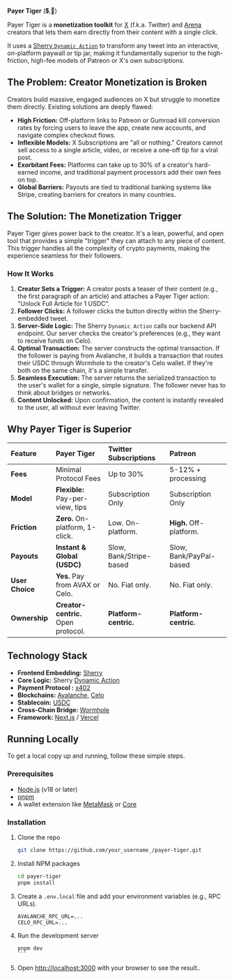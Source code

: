 **Payer Tiger** (💲,🐅)

Payer Tiger is a **monetization toolkit** for [X](https://x.com) (f.k.a.
Twitter) and [Arena](https://arena.social) creators that lets them earn directly
from their content with a single click.

It uses a
[Sherry `Dynamic Action`](https://docs.sherry.social/docs/api-reference/action-types/dynamic-actions)
to transform any tweet into an interactive, on-platform paywall or tip jar,
making it fundamentally superior to the high-friction, high-fee models of
Patreon or X's own subscriptions.

## The Problem: Creator Monetization is Broken

Creators build massive, engaged audiences on X but struggle to monetize them
directly. Existing solutions are deeply flawed:

- **High Friction:** Off-platform links to Patreon or Gumroad kill conversion
  rates by forcing users to leave the app, create new accounts, and navigate
  complex checkout flows.
- **Inflexible Models:** X Subscriptions are "all or nothing." Creators cannot
  sell access to a single article, video, or receive a one-off tip for a viral
  post.
- **Exorbitant Fees:** Platforms can take up to 30% of a creator's hard-earned
  income, and traditional payment processors add their own fees on top.
- **Global Barriers:** Payouts are tied to traditional banking systems like
  Stripe, creating barriers for creators in many countries.

## The Solution: The Monetization Trigger

Payer Tiger gives power back to the creator. It's a lean, powerful, and open
tool that provides a simple "trigger" they can attach to any piece of content.
This trigger handles all the complexity of crypto payments, making the
experience seamless for their followers.

### How It Works

1. **Creator Sets a Trigger:** A creator posts a teaser of their content (e.g.,
   the first paragraph of an article) and attaches a Payer Tiger action: "Unlock
   Full Article for 1 USDC".
2. **Follower Clicks:** A follower clicks the button directly within the
   Sherry-embedded tweet.
3. **Server-Side Logic:** The Sherry `Dynamic Action` calls our backend API
   endpoint. Our server checks the creator's preferences (e.g., they want to
   receive funds on Celo).
4. **Optimal Transaction:** The server constructs the optimal transaction. If
   the follower is paying from Avalanche, it builds a transaction that routes
   their USDC through Wormhole to the creator's Celo wallet. If they're both on
   the same chain, it's a simple transfer.
5. **Seamless Execution:** The server returns the serialized transaction to the
   user's wallet for a single, simple signature. The follower never has to think
   about bridges or networks.
6. **Content Unlocked:** Upon confirmation, the content is instantly revealed to
   the user, all without ever leaving Twitter.

## Why Payer Tiger is Superior

| Feature         | **Payer Tiger**                     | **Twitter Subscriptions** | **Patreon**             |
| :-------------- | :---------------------------------- | :------------------------ | :---------------------- |
| **Fees**        | Minimal Protocol Fees               | Up to 30%                 | 5-12% + processing      |
| **Model**       | **Flexible:** Pay-per-view, tips    | Subscription Only         | Subscription Only       |
| **Friction**    | **Zero.** On-platform, 1-click.     | Low. On-platform.         | **High.** Off-platform. |
| **Payouts**     | **Instant & Global (USDC)**         | Slow, Bank/Stripe-based   | Slow, Bank/PayPal-based |
| **User Choice** | **Yes.** Pay from AVAX or Celo.     | No. Fiat only.            | No. Fiat only.          |
| **Ownership**   | **Creator-centric.** Open protocol. | **Platform-centric.**     | **Platform-centric.**   |

## Technology Stack

- **Frontend Embedding:** [Sherry](https://sherry.social/)
- **Core Logic:** Sherry
  [Dynamic Action](https://docs.sherry.social/docs/api-reference/action-types/dynamic-actions)
- **Payment Protocol :** [x402](https://x402.org)
- **Blockchains:** [Avalanche](https://build.avax.network),
  [Celo](https://docs.celo.org)
- **Stablecoin:** [USDC](https://usdc.com)
- **Cross-Chain Bridge:** [Wormhole](https://wormhole.com)
- **Framework:** [Next.js](https://nextjs.org) / [Vercel](https://vercel.com)

## Running Locally

To get a local copy up and running, follow these simple steps.

### Prerequisites

- [Node.js](https://nodejs.org) (v18 or later)
- [pnpm](https://pnpm.io)
- A wallet extension like [MetaMask](https://metamask.io) or
  [Core](https://core.app)

### Installation

1. Clone the repo
   ```sh
   git clone https://github.com/your_username_/payer-tiger.git
   ```
2. Install NPM packages
   ```sh
   cd payer-tiger
   pnpm install
   ```
3. Create a `.env.local` file and add your environment variables (e.g., RPC
   URLs).
   ```env
   AVALANCHE_RPC_URL=...
   CELO_RPC_URL=...
   ```
4. Run the development server
   ````sh
   pnpm dev
   ```
   ````
5. Open [http://localhost:3000](http://localhost:3000) with your browser to see
   the result..
